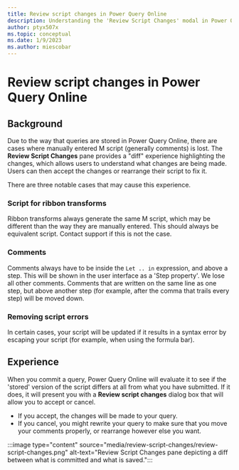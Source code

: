 ```yaml
---
title: Review script changes in Power Query Online
description: Understanding the 'Review Script Changes' modal in Power Query Online
author: ptyx507x
ms.topic: conceptual
ms.date: 1/9/2023
ms.author: miescobar
---
```



# Review script changes in Power Query Online

## Background

Due to the way that queries are stored in Power Query Online, there are cases where manually entered M script (generally comments) is lost. The **Review Script Changes** pane provides a "diff" experience highlighting the changes, which allows users to understand what changes are being made. Users can then accept the changes or rearrange their script to fix it.

There are three notable cases that may cause this experience.

### Script for ribbon transforms

Ribbon transforms always generate the same M script, which may be different than the way they are manually entered. This should always be equivalent script. Contact support if this is not the case.

### Comments

Comments always have to be inside the ```Let .. in``` expression, and above a step. This will be shown in the user interface as a 'Step property'. We lose all other comments. Comments that are written on the same line as one step, but above another step (for example, after the comma that trails every step) will be moved down.

### Removing script errors

In certain cases, your script will be updated if it results in a syntax error by escaping your script (for example, when using the formula bar).

## Experience

When you commit a query, Power Query Online will evaluate it to see if the 'stored' version of the script differs at all from what you have submitted. If it does, it will present you with a **Review script changes** dialog box that will allow you to accept or cancel.

- If you accept, the changes will be made to your query.
- If you cancel, you might rewrite your query to make sure that you move your comments properly, or rearrange however else you want.

:::image type="content" source="media/review-script-changes/review-script-changes.png" alt-text="Review Script Changes pane depicting a diff between what is committed and what is saved.":::
